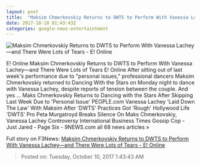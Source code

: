```yaml
---
layout: post
title:  "Maksim Chmerkovskiy Returns to DWTS to Perform With Vanessa Lachey—and There Were Lots of Tears - E! Online"
date: 2017-10-10 01:43:43Z
categories: google-news-entertaintment
---
```


![Maksim Chmerkovskiy Returns to DWTS to Perform With Vanessa Lachey—and There Were Lots of Tears - E! Online](http://akns-images.eonline.com/eol_images/Entire_Site/201786/rs_600x600-170906073727-600.dwts-season-25-16.ch.090617.jpg?downsize=450:*&crop=450:350;left,top)

E! Online Maksim Chmerkovskiy Returns to DWTS to Perform With Vanessa Lachey—and There Were Lots of Tears E! Online After sitting out of last week's performance due to "personal issues," professional dancers Maksim Chmerkovskiy returned to Dancing With the Stars on Monday night to dance with Vanessa Lachey, despite reports of tension between the couple. And yes ... Maks Chmerkovskiy Returns to Dancing with the Stars After Skipping Last Week Due to 'Personal Issue' PEOPLE.com Vanessa Lachey 'Laid Down The Law' With Maksim After 'DWTS' Practices Got 'Rough' Hollywood Life 'DWTS' Pro Peta Murgatroyd Breaks Silence On Maks Chmerkovskiy, Vanessa Lachey Controversy International Business Times Gossip Cop - Just Jared - Page Six - 9NEWS.com all 68 news articles »


Full story on F3News: [Maksim Chmerkovskiy Returns to DWTS to Perform With Vanessa Lachey—and There Were Lots of Tears - E! Online](http://www.f3nws.com/n/XuUZxG)

> Posted on: Tuesday, October 10, 2017 1:43:43 AM
